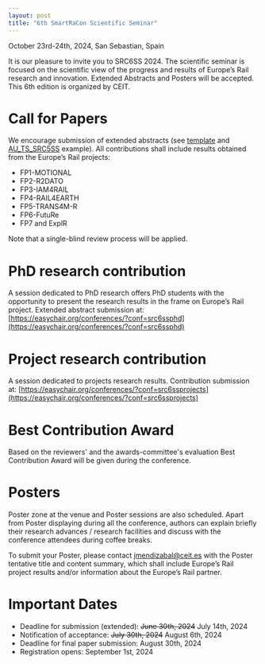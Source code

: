 ```yaml
---
layout: post
title: "6th SmartRaCon Scientific Seminar"
---
```


October 23rd-24th, 2024, San Sebastian, Spain

It is our pleasure to invite you to SRC6SS 2024. The scientific seminar is focused on the scientific view of the progress and results of Europe’s Rail research and innovation. Extended Abstracts and Posters will be accepted. This 6th edition is organized by CEIT.

 

# Call for Papers

We encourage submission of extended abstracts (see [template](./extended%20abstract%20template.docx) and [AU_TS_SRC5SS](./AU_TS_SRC5SS_Proceedings_2023-05-25_v8_one%20abstract.pdf) example).
All contributions shall include results obtained from the Europe’s Rail projects:

  - FP1-MOTIONAL
  - FP2-R2DATO
  - FP3-IAM4RAIL
  - FP4-RAIL4EARTH
  - FP5-TRANS4M-R
  - FP6-FutuRe
  - FP7 and ExplR

Note that  a single-blind review process will be applied.

 

# PhD research contribution

A session dedicated to PhD research offers PhD students with the opportunity to present the research results in the frame on Europe’s Rail project. Extended abstract submission at: [https://easychair.org/conferences/?conf=src6ssphd](https://easychair.org/conferences/?conf=src6ssphd)

 

# Project research contribution

A session dedicated to projects research results. Contribution submission at: [https://easychair.org/conferences/?conf=src6ssprojects](https://easychair.org/conferences/?conf=src6ssprojects)

 

# Best Contribution Award

Based on the reviewers' and the awards-committee's evaluation Best Contribution Award will be given during the conference.

 

# Posters

Poster zone at the venue and Poster sessions are also scheduled. Apart from Poster displaying during all the conference, authors can explain briefly their research advances / research facilities and discuss with the conference attendees during coffee breaks.


To submit your Poster, please contact [jmendizabal@ceit.es](mailto:jmendizabal@ceit.es) with the Poster tentative title and content summary, which shall include Europe’s Rail project results and/or information about the Europe’s Rail partner.

# Important Dates

  - Deadline for submission (extended): ~~June 30th, 2024~~ July 14th, 2024
  - Notification of acceptance: ~~July 30th, 2024~~  August 6th, 2024
  - Deadline for final paper submission: August 30th, 2024
  - Registration opens: September 1st, 2024
